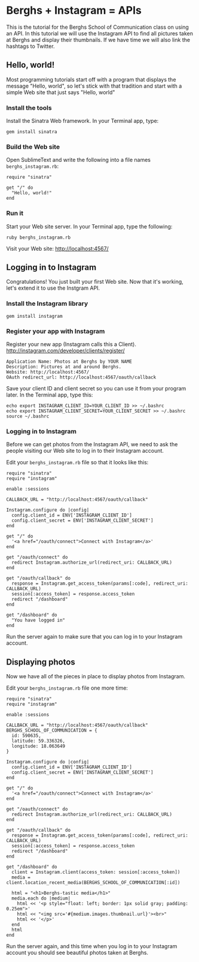 # Berghs + Instagram = APIs

This is the tutorial for the Berghs School of Communication class on
using an API. In this tutorial we will use the Instagram API to find all
pictures taken at Berghs and display their thumbnails. If we have time
we will also link the hashtags to Twitter.

## Hello, world!

Most programming tutorials start off with a program that displays the message
"Hello, world", so let's stick with that tradition and start with a simple Web
site that just says "Hello, world"

### Install the tools

Install the Sinatra Web framework. In your Terminal app, type:

    gem install sinatra

### Build the Web site

Open SublimeText and write the following into a file names
`berghs_instagram.rb`:

    require "sinatra"

    get "/" do
      "Hello, world!"
    end

### Run it

Start your Web site server. In your Terminal app, type the following:

    ruby berghs_instagram.rb

Visit your Web site: [http://localhost:4567/](http://localhost:4567/)

## Logging in to Instagram

Congratulations! You just built your first Web site. Now that it's working,
let's extend it to use the Instgram API.

### Install the Instagram library

    gem install instagram

### Register your app with Instagram

Register your new app (Instagram calls this a Client).
http://instagram.com/developer/clients/register/

    Application Name: Photos at Berghs by YOUR NAME
    Description: Pictures at and around Berghs.
    Website: http://localhost:4567/
    OAuth redirect_url: http://localhost:4567/oauth/callback

Save your client ID and client secret so you can use it from your
program later. In the Terminal app, type this:

    echo export INSTAGRAM_CLIENT_ID=YOUR_CLIENT_ID >> ~/.bashrc
    echo export INSTAGRAM_CLIENT_SECRET=YOUR_CLIENT_SECRET >> ~/.bashrc
    source ~/.bashrc

### Logging in to Instagram

Before we can get photos from the Instagram API, we need to ask the people
visiting our Web site to log in to their Instagram account.

Edit your `berghs_instagram.rb` file so that it looks like this:

    require "sinatra"
    require "instagram"
    
    enable :sessions
    
    CALLBACK_URL = "http://localhost:4567/oauth/callback"
    
    Instagram.configure do |config|
      config.client_id = ENV['INSTAGRAM_CLIENT_ID']
      config.client_secret = ENV['INSTAGRAM_CLIENT_SECRET']
    end
    
    get "/" do
      '<a href="/oauth/connect">Connect with Instagram</a>'
    end
    
    get "/oauth/connect" do
      redirect Instagram.authorize_url(redirect_uri: CALLBACK_URL)
    end
    
    get "/oauth/callback" do
      response = Instagram.get_access_token(params[:code], redirect_uri: CALLBACK_URL)
      session[:access_token] = response.access_token
      redirect "/dashboard"
    end
    
    get "/dashboard" do
      "You have logged in"
    end

Run the server again to make sure that you can log in to your Instagram account.

## Displaying photos

Now we have all of the pieces in place to display photos from Instagram.

Edit your `berghs_instagram.rb` file one more time:

    require "sinatra"
    require "instagram"
    
    enable :sessions
    
    CALLBACK_URL = "http://localhost:4567/oauth/callback"
    BERGHS_SCHOOL_OF_COMMUNICATION = {
      id: 590635,
      latitude: 59.336326,
      longitude: 18.063649
    }
    
    Instagram.configure do |config|
      config.client_id = ENV['INSTAGRAM_CLIENT_ID']
      config.client_secret = ENV['INSTAGRAM_CLIENT_SECRET']
    end
    
    get "/" do
      '<a href="/oauth/connect">Connect with Instagram</a>'
    end
    
    get "/oauth/connect" do
      redirect Instagram.authorize_url(redirect_uri: CALLBACK_URL)
    end
    
    get "/oauth/callback" do
      response = Instagram.get_access_token(params[:code], redirect_uri: CALLBACK_URL)
      session[:access_token] = response.access_token
      redirect "/dashboard"
    end
    
    get "/dashboard" do
      client = Instagram.client(access_token: session[:access_token])
      media = client.location_recent_media(BERGHS_SCHOOL_OF_COMMUNICATION[:id])
    
      html = "<h1>Berghs-tastic media</h1>"
      media.each do |medium|
        html << '<p style="float: left; border: 1px solid gray; padding: 0.25em">'
        html << "<img src='#{medium.images.thumbnail.url}'><br>"
        html << '</p>'
      end
      html
    end

Run the server again, and this time when you log in to your Instagram account
you should see beautiful photos taken at Berghs.
